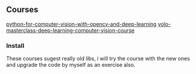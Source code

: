 ## Courses

[python-for-computer-vision-with-opencv-and-deep-learning](https://www.udemy.com/course/python-for-computer-vision-with-opencv-and-deep-learning)
[yolo-masterclass-deep-learning-computer-vision-course](https://www.udemy.com/course/yolo-masterclass-deep-learning-computer-vision-course)

### Install

These courses sugest really old libs, i will try the course with the new ones and upgrade the code by myself as an exercise also.

